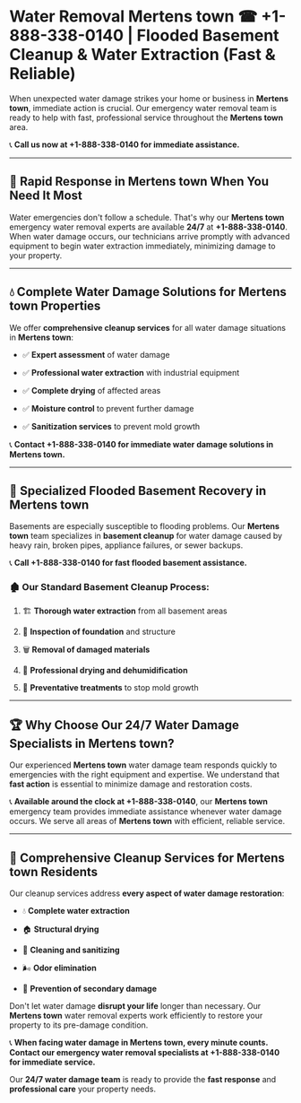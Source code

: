 # Water Removal Mertens town ☎ +1-888-338-0140 | Flooded Basement Cleanup & Water Extraction (Fast & Reliable)

When unexpected water damage strikes your home or business in **Mertens town**, immediate action is crucial. Our emergency water removal team is ready to help with fast, professional service throughout the **Mertens town** area. 

📞 **Call us now at +1-888-338-0140 for immediate assistance.**
---
## 🚀 Rapid Response in Mertens town When You Need It Most
Water emergencies don't follow a schedule. That's why our **Mertens town** emergency water removal experts are available **24/7** at **+1-888-338-0140**. When water damage occurs, our technicians arrive promptly with advanced equipment to begin water extraction immediately, minimizing damage to your property.
---
## 💧 Complete Water Damage Solutions for Mertens town Properties
We offer **comprehensive cleanup services** for all water damage situations in **Mertens town**:
- ✅ **Expert assessment** of water damage  
- ✅ **Professional water extraction** with industrial equipment  
- ✅ **Complete drying** of affected areas  
- ✅ **Moisture control** to prevent further damage  
- ✅ **Sanitization services** to prevent mold growth  
📞 **Contact +1-888-338-0140 for immediate water damage solutions in Mertens town.**
---
## 🌊 Specialized Flooded Basement Recovery in Mertens town
Basements are especially susceptible to flooding problems. Our **Mertens town** team specializes in **basement cleanup** for water damage caused by heavy rain, broken pipes, appliance failures, or sewer backups. 
📞 **Call +1-888-338-0140 for fast flooded basement assistance.**
### 🏚️ Our Standard Basement Cleanup Process:
1. 🏗️ **Thorough water extraction** from all basement areas  
2. 🔎 **Inspection of foundation** and structure  
3. 🗑️ **Removal of damaged materials**  
4. 💨 **Professional drying and dehumidification**  
5. 🚫 **Preventative treatments** to stop mold growth  
---
## 🏆 Why Choose Our 24/7 Water Damage Specialists in Mertens town?
Our experienced **Mertens town** water damage team responds quickly to emergencies with the right equipment and expertise. We understand that **fast action** is essential to minimize damage and restoration costs.
📞 **Available around the clock at +1-888-338-0140**, our **Mertens town** emergency team provides immediate assistance whenever water damage occurs. We serve all areas of **Mertens town** with efficient, reliable service.
---
## 🧹 Comprehensive Cleanup Services for Mertens town Residents
Our cleanup services address **every aspect of water damage restoration**:
- 💧 **Complete water extraction**  
- 🏠 **Structural drying**  
- 🧼 **Cleaning and sanitizing**  
- 🌬️ **Odor elimination**  
- 🚫 **Prevention of secondary damage**  
Don't let water damage **disrupt your life** longer than necessary. Our **Mertens town** water removal experts work efficiently to restore your property to its pre-damage condition.
📞 **When facing water damage in Mertens town, every minute counts. Contact our emergency water removal specialists at +1-888-338-0140 for immediate service.**
Our **24/7 water damage team** is ready to provide the **fast response** and **professional care** your property needs.
